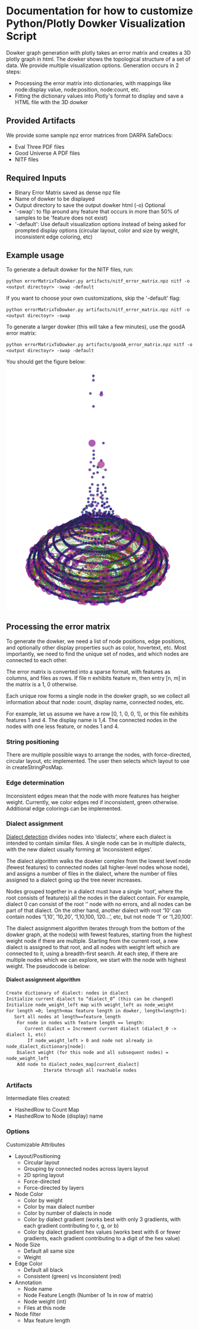 # Documentation for how to customize Python/Plotly Dowker Visualization Script

Dowker graph generation with plotly takes an error matrix and creates a 3D plotly graph in html. The dowker shows the topological structure of a set of data. We provide multiple visualization options. Generation occurs in 2 steps:
- Processing the error matrix into dictionaries, with mappings like node:display value, node:position, node:count, etc.
- Fitting the dictionary values into Plotly's format to display and save a HTML file with the 3D dowker

## Provided Artifacts

We provide some sample npz error matrices from DARPA SafeDocs:
- Eval Three PDF files
- Good Universe A PDF files
- NITF files


## Required Inputs
- Binary Error Matrix saved as dense npz file
- Name of dowker to be displayed
- Output directory to save the output dowker html (-o)
Optional
- '-swap': to flip around any feature that occurs in more than 50% of samples to be 'feature does not exist)
- '-default': Use default visualization options instead of being asked for prompted display options (circular layout, color and size by weight, inconsistent edge coloring, etc)

## Example usage

To generate a default dowker for the NITF files, run:
```
python errorMatrixToDowker.py artifacts/nitf_error_matrix.npz nitf -o <output directoyr> -swap -default 
```
If you want to choose your own customizations, skip the '-default' flag:
```
python errorMatrixToDowker.py artifacts/nitf_error_matrix.npz nitf -o <output directoyr> -swap 
```

To generate a larger dowker (this will take a few minutes), use the goodA error matrix:
```
python errorMatrixToDowker.py artifacts/goodA_error_matrix.npz nitf -o <output directoyr> -swap -default 
```
You should get the figure below:

<img src="dowker_goodA.png" width="500">


## Processing the error matrix

To generate the dowker, we need a list of node positions, edge positions, and optionally other display properties such as color, hovertext, etc. Most importantly, we need to find the unique set of nodes, and which nodes are connected to each other.

The error matrix is converted into a sparse format, with features as columns, and files as rows. If file n exhibits feature m, then entry [n, m] in the matrix is a 1, 0 otherwise. 

Each unique row forms a single node in the dowker graph, so we collect all information about that node: count, display name, connected nodes, etc.

For example, let us assume we have a row [0, 1, 0, 0, 1], or this file exhibits features 1 and 4. The display name is 1,4. The connected nodes in the nodes with one less feature, or nodes 1 and 4. 

### String positioning

There are multiple possible ways to arrange the nodes, with force-directed, circular layout, etc implemented. The user then selects which layout to use in createStringPosMap. 

### Edge determination

Inconsistent edges mean that the node with more features has heigher weight. Currently, we color edges red if inconsistent, green otherwise. Additional edge colorings can be implemented.

### Dialect assignment

[Dialect detection](https://arxiv.org/pdf/2201.08267.pdf) divides nodes into ‘dialects’, where each dialect is intended to contain similar files. A single node can be in multiple dialects, with the new dialect usually forming at ‘inconsistent edges’. 

The dialect algorithm walks the dowker complex from the lowest level node (fewest features) to connected nodes (all higher-level nodes whose node), and assigns a number of files in the dialect, where the number of files assigned to a dialect going up the tree never increases.

Nodes grouped together in a dialect must have a single ‘root’, where the root consists of feature(s) all the nodes in the dialect contain. For example, dialect 0 can consist of the root ‘’ node with no errors, and all nodes can be part of that dialect. On the other hand, another dialect with root ‘10’ can contain nodes ‘1,10’, ’10,20’, ‘1,10,100, 120…’, etc, but not node ‘1’ or ‘1,20,100’. 

The dialect assignment algorithm iterates through from the bottom of the dowker graph, at the node(s) with fewest features, starting from the highest weight node if there are multiple. Starting from the current root, a new dialect is assigned to that root, and all nodes with weight left which are connected to it, using a breadth-first search. At each step, if there are multiple nodes which we can explore, we start with the node with highest weight. The pseudocode is below:

#### Dialect assignment algorithm
```
Create dictionary of dialect: nodes in dialect
Initialize current dialect to “dialect_0” (this can be changed)
Initialize node_weight_left map with weight_left as node_weight
For length =0; length<max feature length in dowker, length=length+1:
   Sort all nodes at length==feature_length
    For node in nodes with feature length == length:
       Current dialect = Increment current dialect (dialect_0 -> dialect 1, etc)
        If node_weight_left > 0 and node not already in node_dialect_dictionary[node]:
	Dialect weight (for this node and all subsequent nodes) = node_weight_left
	Add node to dialect_nodes_map[current_dialect]
              Iterate through all reachable nodes 
```

### Artifacts

Intermediate files created:
- HashedRow to Count Map
- HashedRow to Node (display) name

### Options 

Customizable Attributes
- Layout/Positioning
    - Circular layout
    - Grouping by connected nodes across layers layout
    - 2D spring layout
    - Force-directed 
    - Force-directed by layers
- Node Color
    - Color by weight
    - Color by max dialect number
    - Color by number of dialects in node
    - Color by dialect gradient (works best with only 3 gradients, with each gradient contributing to r, g, or b)
    - Color by dialect gradient hex values (works best with 6 or fewer gradients, each gradient contributing to a digit of the hex value)
- Node Size
    - Default all same size
    - Weight 
- Edge Color
    - Default all black 
    - Consistent (green) vs Inconsistent (red)
- Annotation
    - Node name
    - Node Feature Length (Number of 1s in row of matrix)
    - Node weight (int)
    - Files at this node
- Node filter
    - Max feature length


 

